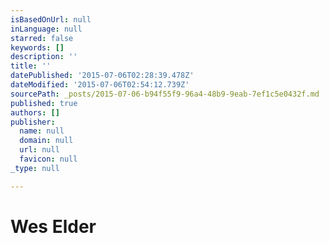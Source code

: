```yaml
---
isBasedOnUrl: null
inLanguage: null
starred: false
keywords: []
description: ''
title: ''
datePublished: '2015-07-06T02:28:39.478Z'
dateModified: '2015-07-06T02:54:12.739Z'
sourcePath: _posts/2015-07-06-b94f55f9-96a4-48b9-9eab-7ef1c5e0432f.md
published: true
authors: []
publisher:
  name: null
  domain: null
  url: null
  favicon: null
_type: null

---
```

# Wes Elder
